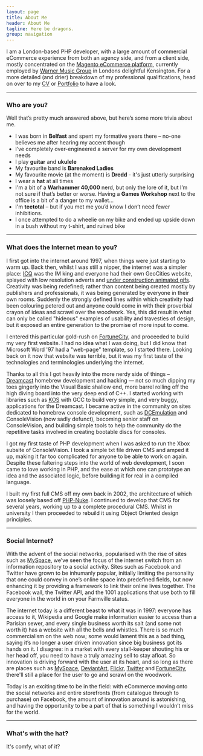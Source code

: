 ```yaml
---
layout: page
title: About Me
header: About Me
tagline: Here be dragons.
group: navigation
---
```


I am a London-based PHP developer, with a large amount of commercial eCommerce experience from both an agency side, and from a client side, mostly concentrated on the [Magento eCommerce platform](http://www.magentocommerce.com/), currently employed by [Warner Music Group](http://www.wmg.com) in Londons delightful Kensington. For a more detailed (and drier) breakdown of my professional qualifications, head on over to my [CV](/cv.html) or [Portfolio](/#portfolio) to have a look.

---

### Who are you?
Well that’s pretty much answered above, but here’s some more trivia about me.

 * I was born in **Belfast** and spent my formative years there – no-one believes me after hearing my accent though
 * I’ve completely over-engineered a server for my own development needs
 * I play **guitar** and **ukulele**
 * My favourite band is **Barenaked Ladies**
 * My favourite movie (at the moment) is **Dredd** - it's just utterly surprising
 * I wear a **hat** at all times
 * I'm a bit of a **Warhammer 40,000** nerd, but only the lore of it, but I’m not sure if that’s better or worse. Having a **Games Workshop** next to the office is a bit of a danger to my wallet...
 * I'm **teetotal** – but if you met me you’d know I don’t need fewer inhibitions.
 * I once attempted to do a wheelie on my bike and ended up upside down in a bush without my t-shirt, and ruined bike
 
---

### What does the Internet mean to you?

I first got into the internet around 1997, when things were just starting to warm up. Back then, whilst I was still a nipper, the internet was a simpler place: [ICQ](http://www.icq.com/en.html) was the IM king and everyone had their own GeoCities website, splayed with low resolution adverts and [under construction animated gifs](http://www.donotenter.com/cool/ucgraphics/). Creativity was being redefined; rather than content being created mostly by publishers and professionals, it was being generated by everyone in their own rooms. Suddenly the strongly defined lines within which creativity had been colouring petered out and anyone could come in with their proverbial crayon of ideas and scrawl over the woodwork. Yes, this did result in what can only be called "hideous" examples of usability and travesties of design, but it exposed an entire generation to the promise of more input to come.

I entered this particular gold-rush on [FortuneCity](http://www.fortunecity.com/), and proceeded to build my very first website. I had no idea what I was doing, but I did know that Microsoft Word '97 had a "web-page" template, so I started there. Looking back on it now that website was terrible, but it was my first taste of the technologies and terminologies underlying the internet.

Thanks to all this I got heavily into the more nerdy side of things – [Dreamcast](http://en.wikipedia.org/wiki/Dreamcast) homebrew development and hacking — not so much dipping my toes gingerly into the Visual Basic shallow end, more barrel rolling off the high diving board into the very deep end of C++. I started working with libraries such as [KOS](http://gamedev.allusion.net/softprj/kos/) with GCC to build very simple, and very buggy, applications for the Dreamcast. I became active in the community on sites dedicated to homebrew console development, such as [DCEmulation](http://dcemu.seanbajuice.com/) and ConsoleVision (now sadly defunct), becoming senior staff on ConsoleVision, and building simple tools to help the community do the repetitive tasks involved in creating bootable discs for consoles.

I got my first taste of PHP development when I was asked to run the Xbox subsite of ConsoleVision. I took a simple txt file driven CMS and amped it up, making it far too complicated for anyone to be able to work on again. Despite these faltering steps into the world of web development, I soon came to love working in PHP, and the ease at which one can prototype an idea and the associated logic, before building it for real in a compiled language.

I built my first full CMS off my own back in 2002, the architecture of which was loosely based off [PHP-Nuke](http://phpnuke.org/). I continued to develop that CMS for several years, working up to a complete procedural CMS. Whilst in university I then proceeded to rebuild it using Object Oriented design principles. 

---

### Social Internet?

With the advent of the social networks, popularised with the rise of sites such as [MySpace](http://www.myspace.com/), we’ve seen the focus of the internet switch from an information repository to a social activity. Sites such as Facebook and Twitter have grown to be inhumanly popular, initially limiting the personality that one could convey in one’s online space into predefined fields, but now enhancing it by providing a framework to link their online lives together. The Facebook wall, the Twitter API, and the 1001 applications that use both to fill everyone in the world in on your Farmville status.

The internet today is a different beast to what it was in 1997: everyone has access to it, Wikipedia and Google make information easier to access than a Parisian sewer, and every single business worth its salt (and some not worth it) has a website with all the bells and whistles. There is so much commercialism on the web now; some would lament this as a bad thing, saying it’s no longer a user driven innovation since big business got its hands on it. I disagree: in a market with every stall-keeper shouting his or her head off, you need to have a truly amazing sell to stay afloat. So innovation is driving forward with the user at its heart, and so long as there are places such as [MySpace](http://www.myspace.com/), [DeviantArt](http://www.deviantart.com/), [Flickr](http://www.flickr.com/), [Twitter](http://www.twitter.com/) and [FortuneCity](http://www.fortunecity.com/), there'll still a place for the user to go and scrawl on the woodwork.

Today is an exciting time to be in the field: with eCommerce moving onto the social networks and entire storefronts (from catalogue through to purchase) on Facebook, the amount of innovation around is astonishing, and having the opportunity to be a part of that is something I wouldn’t miss for the world.

---

### What's with the hat?
It's comfy, what of it?

